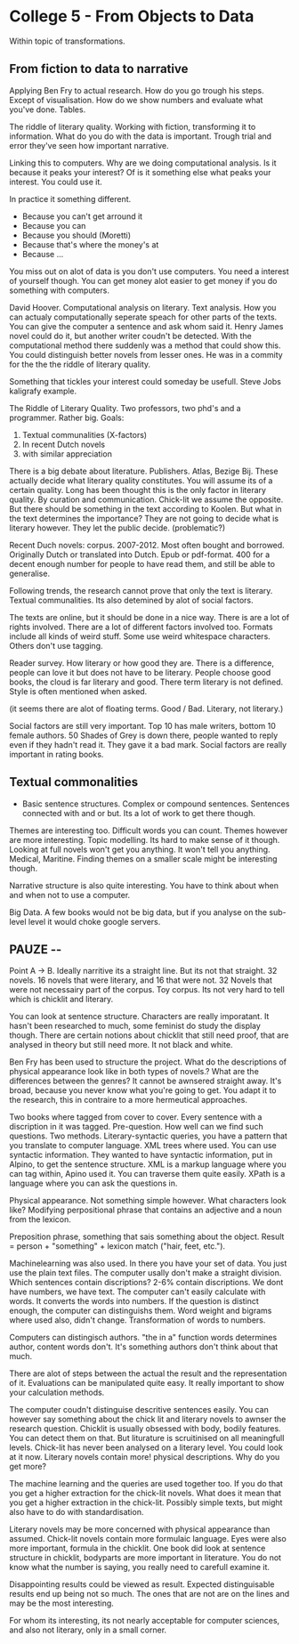 # College 5 - From Objects to Data

Within topic of transformations. 

## From fiction to data to narrative

Applying Ben Fry to actual research. How do you go trough his steps. Except of visualisation. How do we show numbers and evaluate what you've done. Tables. 

The riddle of literary quality. Working with fiction, transforming it to information. What do you do with the data is important. Trough trial and error they've seen how important narrative. 

Linking this to computers. Why are we doing computational analysis. Is it because it peaks your interest? Of is it something else what peaks your interest. You could use it. 

In practice it something different. 
- Because you can't get arround it
- Because you can
- Because you should (Moretti)
- Because that's where the money's at
- Because ...

You miss out on alot of data is you don't use computers. You need a interest of yourself though. You can get money alot easier to get money if you do something with computers. 

David Hoover. Computational analysis on literary. Text analysis.  How you can actualy computationally seperate speach for other parts of the texts. You can give the computer a sentence and ask whom said it. Henry James novel could do it, but another writer coudn't be detected. With the computational method there suddenly was a method that could show this. You could distinguish better novels from lesser ones. He was in a commity for the the the riddle of literary quality.

Something that tickles your interest could someday be usefull. Steve Jobs kaligrafy example. 

The Riddle of Literary Quality. Two professors, two phd's and a programmer. Rather big. Goals:
1. Textual communalities (X-factors)
2. In recent Dutch novels
3. with similar appreciation

There is a big debate about literature. Publishers. Atlas, Bezige Bij. These actually decide what literary quality constitutes. You will assume its of a certain quality. Long has been thought this is the only factor in literary quality. By curation and communication. Chick-lit we assume the opposite. But there should be something in the text according to Koolen. But what in the text determines the importance? They are not going to decide what is literary however. They let the public decide. (problematic?)

Recent Duch novels: corpus. 2007-2012. Most often bought and borrowed. Originally Dutch or translated into Dutch. Epub or pdf-format. 400 for a decent enough number for people to have read them, and still be able to generalise. 

Following trends, the research cannot prove that only the text is literary. Textual communalities. Its also detemined by alot of social factors.

The texts are online, but it should be done in a nice way. There is are a lot of rights involved. There are a lot of different factors involved too. Formats include all kinds of weird stuff. Some use weird whitespace characters. Others don't use tagging. 

Reader survey. How literary or how good they are. There is a difference, people can love it but does not have to be literary. People choose good books, the cloud is far literary and good. There term literary is not defined. Style is often mentioned when asked.

(it seems there are alot of floating terms. Good / Bad. Literary, not literary.)

Social factors are still very important. Top 10 has male writers, bottom 10 female authors. 50 Shades of Grey is down there, people wanted to reply even if they hadn't read it. They gave it a bad mark. Social factors are really important in rating books. 

## Textual commonalities

- Basic sentence structures. Complex or compound sentences. Sentences connected with and or but. Its a lot of work to get there though. 

Themes are interesting too. Difficult words you can count. Themes however are more interesting. Topic modelling. Its hard to make sense of it though. Looking at full novels won't get you anything. It won't tell you anything. Medical, Maritine. Finding themes on a smaller scale might be interesting though. 

Narrative structure is also quite interesting. You have to think about when and when not to use a computer.

Big Data. A few books would not be big data, but if you analyse on the sub-level level it would choke google servers. 

## PAUZE --

Point A -> B. Ideally narritive its a straight line. But its not that straight. 32 novels. 16 novels that were literary, and 16 that were not. 32 Novels that were not necessairy part of the corpus. Toy corpus. Its not very hard to tell which is chicklit and literary.

You can look at sentence structure. Characters are really imporatant. It hasn't been researched to much, some feminist do study the display though. There are certain notions about chicklit that still need proof, that are analysed in theory but still need more. It not black and white. 

Ben Fry has been used to structure the project. What do the descriptions of physical appearance look like in both types of novels.? What are the differences between the genres? It cannot be awnsered straight away. It's broad, because you never know what you're going to get. You adapt it to the research, this in contraire to a more hermeutical approaches.

Two books where tagged from cover to cover. Every sentence with a discription in it was tagged. Pre-question. How well can we find such questions. Two methods. Literary-syntactic queries, you have a pattern that you translate to computer language. XML trees where used. You can use syntactic information. They wanted to have syntactic information, put in Alpino, to get the sentence structure. XML is a markup language where you can tag within, Apino used it. You can traverse them quite easily. XPath is a language where you can ask the questions in. 

Physical appearance. Not something simple however. What characters look like? Modifying perpositional phrase that contains an adjective and a noun from the lexicon. 

Preposition phrase, something that sais something about the object. Result = person + "something" + lexicon match ("hair, feet, etc.").

Machinelearning was also used. In there you have your set of data. You just use the plain text files. The computer usally don't make a straight division. Which sentences contain discriptions? 2-6% contain discriptions. We dont have numbers, we have text. The computer can't easily calculate with words. It converts the words into numbers. If the question is distinct enough, the computer can distinguishs them. Word weight and bigrams where used also, didn't change. Transformation of words to numbers.

Computers can distingisch authors. "the in a" function words determines author, content words don't. It's something authors don't think about that much. 

There are alot of steps between the actual the result and the representation of it. Evaluations can be manipulated quite easy.  It really important to show your calculation methods. 

The computer coudn't distinguise descritive sentences easily. You can however say something about the chick lit and literary novels to awnser the research question. Chicklit is usually obsessed with body, bodily features. You can detect them on that. But liturature is scruitinised on all meaningfull levels. Chick-lit has never been analysed on a literary level. You could look at it now. Literary novels contain more! physical descriptions. Why do you get more? 

The machine learning and the queries are used together too. If you do that you get a higher extraction for the chick-lit novels. What does it mean that you get a higher extraction in the chick-lit. Possibly simple texts, but might also have to do with standardisation. 

Literary novels may be more concerned with physical appearance than assumed. Chick-lit novels contain more formulaic language. Eyes were also more important, formula in the chicklit. One book did look at sentence structure in chicklit, bodyparts are more important in literature. You do not know what the number is saying, you really need to carefull examine it. 

Disappointing results could be viewed as result. Expected distinguisable results end up being not so much. The ones that are not are on the lines and may be the most interesting. 

For whom its interesting, its not nearly acceptable for computer sciences, and also not literary, only in a small corner. 
